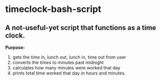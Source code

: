# timeclock-bash-script
## A not-useful-yet script that functions as a time clock.

**Purpose:**
1. gets the time in, lunch out, lunch in, time out from user
2. converts the times to minutes past midnight
3. calculates how many minutes were worked that day
4. prints total time worked that day in hours and minutes.
